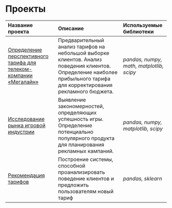 # Проекты
| Название проекта | Описание | Используемые библиотеки |
| :---------------------- | :---------------------- | :---------------------- |
| [Определение перспективного тарифа для телеком-компании «Мегалайн»](https://github.com/Michael-Sharma/projects/tree/main/telecom_perspective_%20tariff) | Предварительный анализ тарифов на небольшой выборке клиентов. Анализ поведения клиентов. Определение наиболее прибыльного тарифа для корректирования рекламного бюджета. | *pandas, numpy, math, matplotlib, scipy* |
| [Исследование рынка игровой индустрии](https://github.com/Michael-Sharma/projects/tree/main/gamedev) | Выявление закономерностей, определяющих успешность игры. Определение потенциально популярного продукта для планирования рекламных кампаний. | *pandas, numpy, matplotlib, scipy* |
| [Рекомендация тарифов](https://github.com/Michael-Sharma/projects/tree/main/telecom_tariff_recommendation) | Построение системы, способной проанализировать поведение клиентов и предложить пользователям новый тариф | *pandas, sklearn* |

